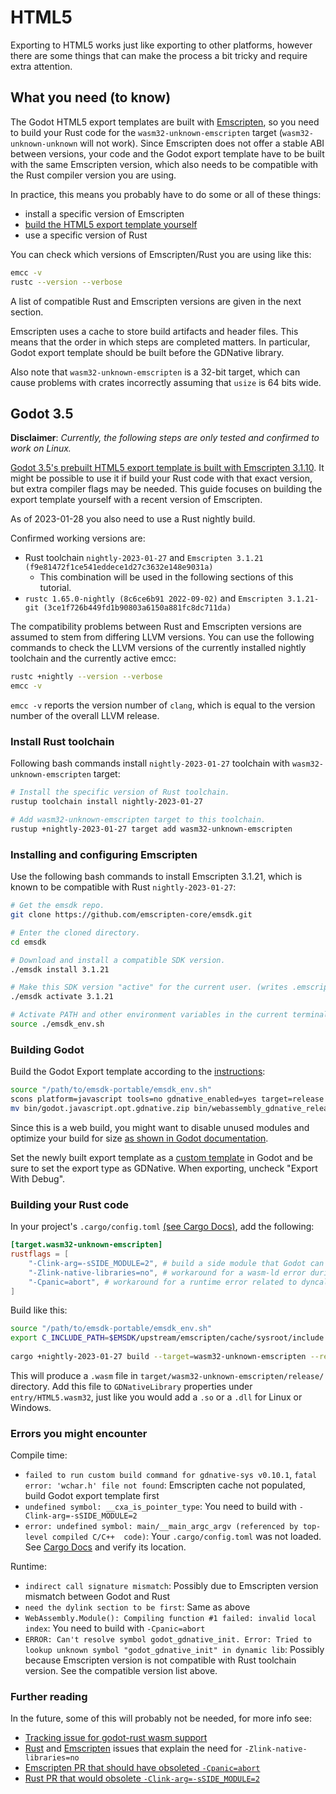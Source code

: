 # HTML5

Exporting to HTML5 works just like exporting to other platforms, however there are some things that can make the process a bit tricky and require extra attention.

## What you need (to know)

The Godot HTML5 export templates are built with [Emscripten](https://emscripten.org/), so you need to build your Rust code for the `wasm32-unknown-emscripten` target (`wasm32-unknown-unknown` will not work). Since Emscripten does not offer a stable ABI between versions, your code and the Godot export template have to be built with the same Emscripten version, which also needs to be compatible with the Rust compiler version you are using.

In practice, this means you probably have to do some or all of these things:

* install a specific version of Emscripten
* [build the HTML5 export template yourself](https://docs.godotengine.org/en/stable/development/compiling/compiling_for_web.html) 
* use a specific version of Rust

You can check which versions of Emscripten/Rust you are using like this:

```bash
emcc -v
rustc --version --verbose
```

A list of compatible Rust and Emscripten versions are given in the next section.

Emscripten uses a cache to store build artifacts and header files. This means that the order in which steps are completed matters. In particular, Godot export template should be built before the GDNative library.

Also note that `wasm32-unknown-emscripten` is a 32-bit target, which can cause problems with crates incorrectly assuming that `usize` is 64 bits wide.

## Godot 3.5

**Disclaimer**: _Currently, the following steps are only tested and confirmed to work on Linux._

[Godot 3.5's prebuilt HTML5 export template is built with Emscripten 3.1.10](https://github.com/godotengine/godot/blob/3.5/.github/workflows/javascript_builds.yml). It might be possible to use it if build your Rust code with that exact version, but extra compiler flags may be needed. This guide focuses on building the export template yourself with a recent version of Emscripten.

As of 2023-01-28 you also need to use a Rust nightly build.

Confirmed working versions are:

* Rust toolchain `nightly-2023-01-27` and `Emscripten 3.1.21 (f9e81472f1ce541eddece1d27c3632e148e9031a)`
  * This combination will be used in the following sections of this tutorial.
* `rustc 1.65.0-nightly (8c6ce6b91 2022-09-02)` and `Emscripten 3.1.21-git (3ce1f726b449fd1b90803a6150a881fc8dc711da)`

The compatibility problems between Rust and Emscripten versions are assumed to stem from differing LLVM versions. You can use the following commands to check the LLVM versions of the currently installed nightly toolchain and the currently active emcc:

```bash
rustc +nightly --version --verbose
emcc -v
```

`emcc -v` reports the version number of `clang`, which is equal to the version number of the overall LLVM release.

### Install Rust toolchain

Following bash commands install `nightly-2023-01-27` toolchain with `wasm32-unknown-emscripten` target:

```bash
# Install the specific version of Rust toolchain.
rustup toolchain install nightly-2023-01-27

# Add wasm32-unknown-emscripten target to this toolchain.
rustup +nightly-2023-01-27 target add wasm32-unknown-emscripten
```

### Installing and configuring Emscripten

Use the following bash commands to install Emscripten 3.1.21, which is known to be compatible with Rust `nightly-2023-01-27`:

```bash
# Get the emsdk repo.
git clone https://github.com/emscripten-core/emsdk.git

# Enter the cloned directory.
cd emsdk

# Download and install a compatible SDK version.
./emsdk install 3.1.21

# Make this SDK version "active" for the current user. (writes .emscripten file)
./emsdk activate 3.1.21

# Activate PATH and other environment variables in the current terminal
source ./emsdk_env.sh
```

### Building Godot

Build the Godot Export template according to the [instructions](https://docs.godotengine.org/en/stable/development/compiling/compiling_for_web.html):

```bash
source "/path/to/emsdk-portable/emsdk_env.sh"
scons platform=javascript tools=no gdnative_enabled=yes target=release
mv bin/godot.javascript.opt.gdnative.zip bin/webassembly_gdnative_release.zip
```

Since this is a web build, you might want to disable unused modules and optimize your build for size [as shown in Godot documentation](https://docs.godotengine.org/en/stable/development/compiling/optimizing_for_size.html).

Set the newly built export template as a [custom template](https://user-images.githubusercontent.com/2171264/175822720-bcd2f1ff-0a1d-4495-9f9c-892d42e9bdcd.png) in Godot and be sure to set the export type as GDNative. When exporting, uncheck "Export With Debug".

### Building your Rust code

In your project's `.cargo/config.toml` [(see Cargo Docs)](https://doc.rust-lang.org/cargo/reference/config.html), add the following:

```toml
[target.wasm32-unknown-emscripten]
rustflags = [
	"-Clink-arg=-sSIDE_MODULE=2", # build a side module that Godot can load
	"-Zlink-native-libraries=no", # workaround for a wasm-ld error during linking
	"-Cpanic=abort", # workaround for a runtime error related to dyncalls
]
```

Build like this:

```bash
source "/path/to/emsdk-portable/emsdk_env.sh"
export C_INCLUDE_PATH=$EMSDK/upstream/emscripten/cache/sysroot/include
	
cargo +nightly-2023-01-27 build --target=wasm32-unknown-emscripten --release
```

This will produce a `.wasm` file in `target/wasm32-unknown-emscripten/release/` directory. Add this file to `GDNativeLibrary` properties under `entry/HTML5.wasm32`, just like you would add a `.so` or a `.dll` for Linux or Windows.

### Errors you might encounter

Compile time:
* `failed to run custom build command for gdnative-sys v0.10.1`, `fatal error: 'wchar.h' file not found`: Emscripten cache not populated, build Godot export template first
* `undefined symbol: __cxa_is_pointer_type`: You need to build with `-Clink-arg=-sSIDE_MODULE=2`
* `error: undefined symbol: main/__main_argc_argv (referenced by top-level compiled C/C++ 
code)`: Your `.cargo/config.toml` was not loaded. See [Cargo Docs](https://doc.rust-lang.org/cargo/reference/config.html) and verify its location.

Runtime:
* `indirect call signature mismatch`: Possibly due to Emscripten version mismatch between Godot and Rust
* `need the dylink section to be first`: Same as above
* `WebAssembly.Module(): Compiling function #1 failed: invalid local index`:  You need to build with `-Cpanic=abort`
* `ERROR: Can't resolve symbol godot_gdnative_init. Error: Tried to lookup unknown symbol "godot_gdnative_init" in dynamic lib`: Possibly because Emscripten version is not compatible with Rust toolchain version. See the compatible version list above.

### Further reading

In the future, some of this will probably not be needed, for more info see:
* [Tracking issue for godot-rust wasm support](https://github.com/godot-rust/godot-rust/issues/647)
* [Rust](https://github.com/rust-lang/rust/issues/98155) and [Emscripten](https://github.com/rust-lang/rust/pull/98303#issuecomment-1162172132) issues that explain the need for `-Zlink-native-libraries=no`
* [Emscripten PR that should have obsoleted `-Cpanic=abort`](https://github.com/emscripten-core/emscripten/pull/17328)
* [Rust PR that would obsolete `-Clink-arg=-sSIDE_MODULE=2`](https://github.com/rust-lang/rust/pull/98358)
